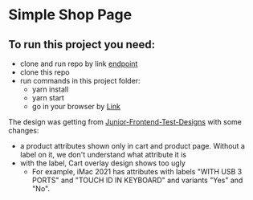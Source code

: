 # Simple Shop Page

## To run this project you need:
- clone and run repo by link [endpoint](https://github.com/scandiweb/junior-react-endpoint)
- clone this repo
 - run commands in this project folder:
   - yarn install
   - yarn start
   - go in your browser by [Link](http://localhost:3000/)

The design was getting from [Junior-Frontend-Test-Designs](https://www.figma.com/file/MSyCAqVy1UgNap0pvqH6H3/Junior-Frontend-Test-Designs-Public?node-id=0%3A1) with some changes:
  - a product attributes shown only in cart and product page. Without a label on it, we don't understand what attribute it is
  - with the label, Cart overlay design shows too ugly
    - For example, iMac 2021 has attributes with labels "WITH USB 3 PORTS" and "TOUCH ID IN KEYBOARD" and variants "Yes" and "No".